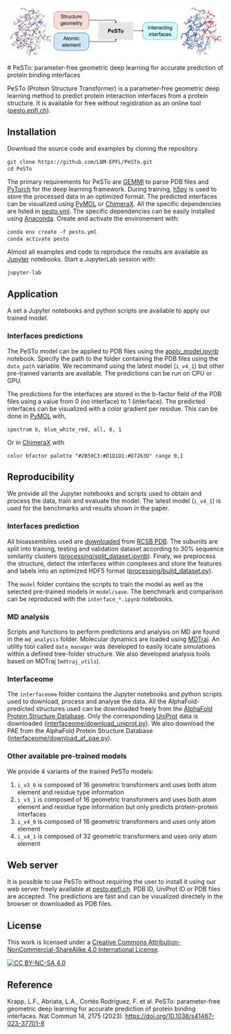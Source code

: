 ![pesto summary](img/pesto_summary.png)

# PeSTo: parameter-free geometric deep learning for accurate prediction of protein binding interfaces

PeSTo (Protein Structure Transformer) is a parameter-free geometric deep learning method to predict protein interaction interfaces from a protein structure. It is available for free without registration as an online tool ([pesto.epfl.ch](https://pesto.epfl.ch/)).

## Installation
Download the source code and examples by cloning the repository.
```
git clone https://github.com/LBM-EPFL/PeSTo.git
cd PeSTo
```

The primary requirements for PeSTo are [GEMMI](https://gemmi.readthedocs.io/en/latest/) to parse PDB files and [PyTorch](https://pytorch.org/) for the deep learning framework. During training, [h5py](https://www.h5py.org/) is used to store the processed data in an optimized format. The predicted interfaces can be visualized using [PyMOL](https://pymol.org/2/) or [ChimeraX](https://www.cgl.ucsf.edu/chimerax/). All the specific dependencies are listed in [pesto.yml](pesto.yml). The specific dependencies can be easily installed using [Anaconda](https://www.anaconda.com/). Create and activate the environement with:

```
conda env create -f pesto.yml
conda activate pesto
```

Almost all examples and code to reproduce the results are available as
[Jupyter](https://jupyter.org/) notebooks. Start a JupyterLab session with:
```
jupyter-lab
```

## Application

A set a Jupyter notebooks and python scripts are available to apply our trained model.

### Interfaces predictions

The PeSTo model can be applied to PDB files using the [apply_model.ipynb](apply_model.ipynb) notebook. Specify the path to the folder containing the PDB files using the `data_path` variable. We recommand using the latest model (`i_v4_1`) but other pre-trained variants are available. The predictions can be run on CPU or GPU.

The predictions for the interfaces are stored in the b-factor field of the PDB files using a value from 0 (no interface) to 1 (interface). The predicted interfaces can be visualized with a color gradient per residue. This can be done in [PyMOL](https://pymol.org/2/) with,
```
spectrum b, blue_white_red, all, 0, 1
```

Or in [ChimeraX](https://www.cgl.ucsf.edu/chimerax/) with
```
color bfactor palette "#2B59C3:#D1D1D1:#D7263D" range 0,1
```

## Reproducibility

We provide all the Jupyter notebooks and scripts used to obtain and process the data, train and evaluate the model. The latest model (`i_v4_1`) is used for the benchmarks and results shown in the paper.

### Interfaces prediction

All bioassemblies used are [downloaded](data/rsyncPDB.sh) from [RCSB PDB](https://www.rcsb.org/). The subunits are split into training, testing and validation dataset according to 30% sequence similarity clusters ([processing/split_dataset.ipynb](processing/split_dataset.ipynb)). Finaly, we preprocess the structure, detect the interfaces within complexes and store the features and labels into an optimized HDF5 format ([processing/build_dataset.py](processing/build_dataset.py)).

The `model` folder contains the scripts to train the model as well as the selected pre-trained models in `model/save`. The benchmark and comparison can be reproduced with the `interface_*.ipynb` notebooks.

### MD analysis

Scripts and functions to perform predictions and analysis on MD are found in the `md_analysis` folder. Molecular dynamics are loaded using [MDTraj](https://www.mdtraj.org/). An utility tool called `data_manager` was developed to easily locate simulations within a defined tree-folder structure. We also developed analysis tools based on MDTraj (`mdtraj_utils`).

### Interfaceome

The `interfaceome` folder contains the Jupyter notebooks and python scripts used to download, process and analyse the data. All the AlphaFold-predicted structures used can be downloaded freely from the [AlphaFold Protein Structure Database](https://alphafold.ebi.ac.uk/). Only the corresponding [UniProt](https://www.uniprot.org/) data is downloaded ([interfaceome/download_uniprot.py](interfaceome/download_uniprot.py)). We also download the PAE from the AlphaFold Protein Structure Database ([interfaceome/download_af_pae.py](interfaceome/download_af_pae.py)).

### Other available pre-trained models

We provide 4 variants of the trained PeSTo models:
1. `i_v3_0` is composed of 16 geometric transformers and uses both atom element and residue type information
2. `i_v3_1` is composed of 16 geometric transformers and uses both atom element and residue type information but only predicts protein-protein interfaces
3. `i_v4_0` is composed of 16 geometric transformers and uses only atom element
4. `i_v4_1` is composed of 32 geometric transformers and uses only atom element

## Web server

It is possible to use PeSTo without requiring the user to install it using our web server freely available at [pesto.epfl.ch](https://pesto.epfl.ch/). PDB ID, UniProt ID or PDB files are accepted. The predictions are fast and can be visualized directely in the browser or downloaded as PDB files.

## License

This work is licensed under a
[Creative Commons Attribution-NonCommercial-ShareAlike 4.0 International License][cc-by-nc-sa].

[![CC BY-NC-SA 4.0][cc-by-nc-sa-image]][cc-by-nc-sa]

[cc-by-nc-sa]: http://creativecommons.org/licenses/by-nc-sa/4.0/
[cc-by-nc-sa-image]: https://licensebuttons.net/l/by-nc-sa/4.0/88x31.png
[cc-by-nc-sa-shield]: https://img.shields.io/badge/License-CC%20BY--NC--SA%204.0-lightgrey.svg

## Reference
Krapp, L.F., Abriata, L.A., Cortés Rodriguez, F. et al. PeSTo: parameter-free geometric deep learning for accurate prediction of protein binding interfaces. Nat Commun 14, 2175 (2023). https://doi.org/10.1038/s41467-023-37701-8
